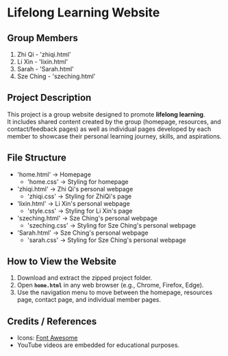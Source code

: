 # Lifelong Learning Website

## Group Members
1. Zhi Qi - 'zhiqi.html'
2. Li Xin - 'lixin.html'
3. Sarah - 'Sarah.html'
4. Sze Ching - 'szeching.html'

## Project Description
This project is a group website designed to promote **lifelong learning**.  
It includes shared content created by the group (homepage, resources, and contact/feedback pages) as well as individual pages developed by each member to showcase their personal learning journey, skills, and aspirations.

## File Structure
- 'home.html' → Homepage
  - 'home.css' → Styling for homepage
- 'zhiqi.html' → Zhi Qi's personal webpage
  - 'zhiqi.css' → Styling for ZhiQi's page
- 'lixin.html' → Li Xin's personal webpage
  - 'style.css' → Styling for Li Xin's page
- 'szeching.html' → Sze Ching's personal webpage
  - 'szeching.css' → Styling for Sze Ching's personal webpage
- 'Sarah.html' → Sze Ching's personal webpage
  - 'sarah.css' → Styling for Sze Ching's personal webpage

## How to View the Website
1. Download and extract the zipped project folder.  
2. Open **`home.html`** in any web browser (e.g., Chrome, Firefox, Edge).  
3. Use the navigation menu to move between the homepage, resources page, contact page, and individual member pages.  

## Credits / References
- Icons: [Font Awesome](https://fontawesome.com/)   
- YouTube videos are embedded for educational purposes.  
